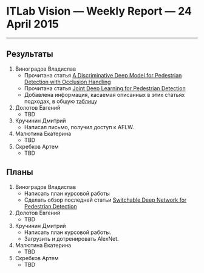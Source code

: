 # ITLab Vision — Weekly Report — 24 April 2015

----------------

## Результаты

  1. Виноградов Владислав
     - Прочитана статья [A Discriminative Deep Model for Pedestrian Detection with Occlusion Handling](http://mmlab.ie.cuhk.edu.hk/archive/2012/ouyangWcvpr12.pdf)
     - Прочитана статья [Joint Deep Learning for Pedestrian Detection](http://www.ee.cuhk.edu.hk/~xgwang/papers/ouyangWiccv13.pdf)
     - Добавлена информация, касаемая описанных в этих статьях подходах, в общую [таблицу](https://docs.google.com/spreadsheets/d/1iOSLENOhO8y_Qped1Vl4PHmNuWIeEYp5qcLOHCfj5Ng/edit?usp=sharing)
  1. Долотов Евгений
     - TBD
  1. Кручинин Дмитрий
     - Написал письмо, получил доступ к AFLW.
  1. Малютина Екатерина
     - TBD
  1. Скребков Артем
     - TBD

## Планы

  1. Виноградов Владислав
     - Написать план курсовой работы
     - Сделать обзор последней статьи [Switchable Deep Network for Pedestrian Detection](http://mmlab.ie.cuhk.edu.hk/projects/luoTWTcvpr2014SDN/luoTWTcvpr14.pdf)
  1. Долотов Евгений
     - TBD
  1. Кручинин Дмитрий
     - Написать план курсовой работы.
     - Загрузить и дотренировать AlexNet.
  1. Малютина Екатерина
     - TBD
  1. Скребков Артем
     - TBD
